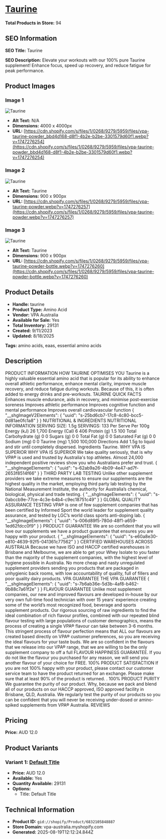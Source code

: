 # [Taurine](https://vpa-australia.myshopify.com/products/taurine)

**Total Products in Store:** 94

## SEO Information

**SEO Title:** Taurine

**SEO Description:** Elevate your workouts with our 100% pure Taurine supplement! Enhance focus, speed up recovery, and reduce fatigue for peak performance.

## Product Images

### Image 1
![Taurine](https://cdn.shopify.com/s/files/1/0268/9279/5959/files/vpa-taurine-powder_bbd4d168-d8f1-4b2e-b2be-3301579d60f1.webp?v=1747276254)

- **Alt Text:** N/A
- **Dimensions:** 4000 x 4000px
- **URL:** [https://cdn.shopify.com/s/files/1/0268/9279/5959/files/vpa-taurine-powder_bbd4d168-d8f1-4b2e-b2be-3301579d60f1.webp?v=1747276254](https://cdn.shopify.com/s/files/1/0268/9279/5959/files/vpa-taurine-powder_bbd4d168-d8f1-4b2e-b2be-3301579d60f1.webp?v=1747276254)

### Image 2
![Taurine](https://cdn.shopify.com/s/files/1/0268/9279/5959/files/vpa-taurine-powder.webp?v=1747276257)

- **Alt Text:** Taurine
- **Dimensions:** 900 x 900px
- **URL:** [https://cdn.shopify.com/s/files/1/0268/9279/5959/files/vpa-taurine-powder.webp?v=1747276257](https://cdn.shopify.com/s/files/1/0268/9279/5959/files/vpa-taurine-powder.webp?v=1747276257)

### Image 3
![Taurine](https://cdn.shopify.com/s/files/1/0268/9279/5959/files/vpa-taurine-powder-bottle.webp?v=1747276260)

- **Alt Text:** Taurine
- **Dimensions:** 900 x 900px
- **URL:** [https://cdn.shopify.com/s/files/1/0268/9279/5959/files/vpa-taurine-powder-bottle.webp?v=1747276260](https://cdn.shopify.com/s/files/1/0268/9279/5959/files/vpa-taurine-powder-bottle.webp?v=1747276260)

## Product Details

- **Handle:** taurine
- **Product Type:** Amino Acid
- **Vendor:** VPA Australia
- **Available for Sale:** Yes
- **Total Inventory:** 29131
- **Created:** 9/11/2023
- **Updated:** 8/18/2025

**Tags:** amino acids, eaas, essential amino acids

## Description

PRODUCT INFORMATION HOW TAURINE OPTIMISES YOU Taurine is a highly valuable essential amino acid that is popular for its ability to enhance overall athletic performance, enhance mental clarity, improve muscle recovery, and reduce fatigue during workouts. Because of this, it is often added to energy drinks and pre-workouts. TAURINE QUICK FACTS Enhances muscle endurance, aids in recovery, and minimise post-exercise soreness Improves athletic performance Improves cognitive function and mental performance Improves overall cardiovascular function { "__shgImageV2Elements": { "uuid": "s-25bd6cb7-17c8-4c80-bcc5-0d81ae0fc1a8" } } NUTRITIONAL & INGREDIENTS NUTRITIONAL INFORMATION SERVING SIZE: 1.5g SERVINGS: 133 Per Serve Per 100g Energy (kJ) 26 1,700 Energy (Cal) 6 406 Protein (g) 1.5 100 Total Carbohydrate (g) 0 0 Sugars (g) 0 0 Total Fat (g) 0 0 Saturated Fat (g) 0 0 Sodium (mg) 0 0 Taurine (mg) 1,500 100,000 Directions Add 1.5g to liquid and stir until completely dispersed. Ingredients Taurine. WHY VPA IS SUPERIOR WHY VPA IS SUPERIOR We take quality seriously, that is why VPA® is used and trusted by Australia's top athletes. Almost 24,000 independent positive reviews show you who Australians prefer and trust. { "__shgImageElements": { "uuid": "s-62ab9a26-4b09-4e47-ad7f-2653f8514f66" } } THIRD PARTY LAB TESTING Unlike other supplement providers we take extreme measures to ensure our supplements are the highest quality in the market, employing third party lab testing by the National Measurement Institute, the authority for Australia’s chemical, biological, physical and trade testing. { "__shgImageElements": { "uuid": "s-0abccb9e-77ce-4c3e-b4b4-c9ec18751c49" } } GLOBAL QUALITY ASSURANCE TESTING VPA® is one of few supplement companies that has been certified by Informed Sport the world leader for supplement quality assurance, and tested by LGC’s world class sports anti-doping lab. { "__shgImageElements": { "uuid": "s-006d89f5-780d-48f1-a659-1ed62fdcc0f9" } } PRODUCT GUARANTEE We are so confident that you will love our supplements we have a product guarantee that ensures you are happy with your product. { "__shgImageElements": { "uuid": "s-e60a8e30-e810-4639-92f5-041361c77562" } } CERTIFIED WAREHOUSES ACROSS AUSTRALIA Because we have ISO and HACCP certified warehouses in Brisbane and Melbourne, we are able to get your Whey Isolate to you faster than the majority of the supplement companies, with the highest level of hygiene possible in Australia. No more cheap and nasty unregulated supplement providers sending you products that are packaged in unhygienic back rooms, with low accountability of quality, full of fillers and poor quality dairy products. VPA GUARANTEE THE VPA GUARANTEE { "__shgImageElements": { "uuid": "s-7b6ab36e-5d3b-4af8-b462-9b88c7a61f2e" } } FLAVOUR GUARANTEE Unlike most supplement companies, our new and improved flavours are developed in-house by our very own full-time food technician with over 15 years’ experience creating some of the world’s most recognized food, beverage and sports supplement products. Our rigorous sourcing of raw ingredients to find the ideal combination of rich flavour profiles, combined with our repeated blind flavour testing with large populations of customer demographics, means the process of creating a single VPA® flavour can take between 3-6 months. This stringent process of flavour perfection means that ALL our flavours are created based directly on VPA® customer preferences, so you are receiving the ideal flavours for your taste buds. We are so confident in the flavours that we release into our VPA® range, that we are willing to be the only supplement company to off a full FLAVOUR HAPPINESS GUARANTEE. If you do not like the flavour you purchased for any reason, we will send you another flavour of your choice for FREE. 100% PRODUCT SATISFACTION If you are not 100% happy with your product, please contact our customer service team to have the product returned for an exchange. Please make sure that at least 90% of the product is returned. . 100% PRODUCT PURITY We guarantee the purity of our product. Why, because we pack and blend all of our products on our HACCP approved, ISO approved facility in Brisbane, QLD, Australia. We regularly test the purity of our products so you can be confident that you will never be receiving under-dosed or amino-spiked supplements from VPA® Australia. REVIEWS

## Pricing

**Price:** AUD 12.0

## Product Variants

### Variant 1: [Default Title](https://vpa-australia.myshopify.com/products/taurine)

- **Price:** AUD 12.0
- **Available:** Yes
- **Quantity Available:** 29131
- **Options:**
  - Title: Default Title

## Technical Information

- **Product ID:** `gid://shopify/Product/6832105848887`
- **Store Domain:** vpa-australia.myshopify.com
- **Generated:** 2025-08-19T12:12:24.844Z

